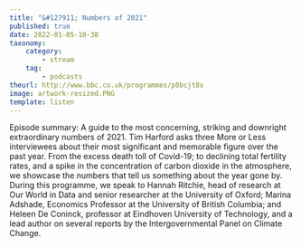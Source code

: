 ```yaml
---
title: "&#127911; Numbers of 2021"
published: true
date: 2022-01-05-10-38
taxonomy:
    category:
        - stream
    tag:
        - podcasts
theurl: http://www.bbc.co.uk/programmes/p0bcjt8x
image: artwork-resized.PNG
template: listen
---
```


Episode summary: A guide to the most concerning, striking and downright extraordinary numbers of 2021. Tim Harford asks three More or Less interviewees about their most significant and memorable figure over the past year. From the excess death toll of Covid-19; to declining total fertility rates, and a spike in the concentration of carbon dioxide in the atmosphere, we showcase the numbers that tell us something about the year gone by. During this programme, we speak to Hannah Ritchie, head of research at Our World in Data and senior researcher at the University of Oxford; Marina Adshade, Economics Professor at the University of British Columbia; and Heleen De Coninck, professor at Eindhoven University of Technology, and a lead author on several reports by the Intergovernmental Panel on Climate Change.
